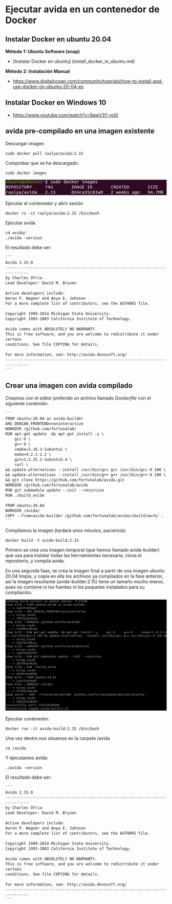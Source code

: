 # Ejecutar avida en un contenedor de Docker

## Instalar Docker en ubuntu 20.04

**Método 1: Ubuntu Software (snap)**

- [Instalar Docker en ubuntu] (install_docker_in_ubuntu.md)

**Método 2: Instalación Manual**

- https://www.digitalocean.com/community/tutorials/how-to-install-and-use-docker-on-ubuntu-20-04-es

## Instalar Docker en Windows 10

- https://www.youtube.com/watch?v=9awV3Y-rpI0


## avida pre-compilado en una imagen existente

Descargar imagen

```
sudo docker pull raulya/avida:2.15
```

Comprobar que se ha descargado:

```
sudo docker images
```

![](img/docker_avida_1.png)

Ejecutar el contenedor y abrir sesión

```
docker ru -it raulya/avida:2.15 /bin/bash
```

Ejecutar avida

```
cd avida/
./avida -version
```

El resultado debe ser:

    ```
    Avida 2.15.0
    --------------------------------------------------------------------------------
    by Charles Ofria
    Lead Developer: David M. Bryson

    Active developers include:
    Aaron P. Wagner and Anya E. Johnson
    For a more complete list of contributors, see the AUTHORS file.

    Copyright 1999-2014 Michigan State University.
    Copyright 1993-2003 California Institute of Technology.

    Avida comes with ABSOLUTELY NO WARRANTY.
    This is free software, and you are welcome to redistribute it under certain
    conditions. See file COPYING for details.

    For more information, see: http://avida.devosoft.org/
    --------------------------------------------------------------------------------
    ```
    
## Crear una imagen con avida compilado

Creamos con el editor preferido un archivo llamado *Dockerfile* con el siguiente contenido:

    ```
    FROM ubuntu:20.04 as avida-builder
    ARG DEBIAN_FRONTEND=noninteractive
    WORKDIR /github.com/fortunalab/
    RUN apt-get update  && apt-get install -y \
        gcc-9 \
        g++-9 \
        cmake=3.16.3-1ubuntu1 \
        make=4.2.1-1.2 \
        git=1:2.25.1-1ubuntu3.4 \
        curl \
    && update-alternatives --install /usr/bin/gcc gcc /usr/bin/gcc-9 100 \
    && update-alternatives --install /usr/bin/g++ g++ /usr/bin/g++-9 100 \ 
    && git clone https://github.com/fortunalab/avida.git
    WORKDIR /github.com/fortunalab/avida
    RUN git submodule update --init --recursive
    RUN ./build_avida

    FROM ubuntu:20.04
    WORKDIR /avida/
    COPY --from=avida-builder /github.com/fortunalab/avida/cbuild/work/ .
    ```

Compilamos la imagen (tardará unos minutos, paciencia).

```
docker build -t avida-build:2.15
```

Primero se crea una imagen temporal (que hemos llamado avida-builder) que usa para instalar todas las herrramientas necesaria, clona el repositorio, y compila avida.

En una segunda fase, se crea la imagen final a partir de una imagen ubuntu 20.04 limpia, y copia en ella los archivos ya compilados en la fase anterior, así la imagen resultante (avida-builder:2.15) tiene un tamaño mucho menor, pues no contiene ni los fuentes ni los paquetes instalados para su compilación.


![](img/docker_avida_2.png)


Ejecutar contenedor:

```
docker run -it avida-build:2.15 /bin/bash
```

Una vez dentro nos situamos en la carpeta /avida

```
cd /avida
```

Y ejecutamos avida:

```
./avida -version
```

El resultado debe ser:


    ```
    Avida 2.15.0
    --------------------------------------------------------------------------------
    by Charles Ofria
    Lead Developer: David M. Bryson

    Active developers include:
    Aaron P. Wagner and Anya E. Johnson
    For a more complete list of contributors, see the AUTHORS file.

    Copyright 1999-2014 Michigan State University.
    Copyright 1993-2003 California Institute of Technology.

    Avida comes with ABSOLUTELY NO WARRANTY.
    This is free software, and you are welcome to redistribute it under certain
    conditions. See file COPYING for details.

    For more information, see: http://avida.devosoft.org/
    --------------------------------------------------------------------------------
    ```

